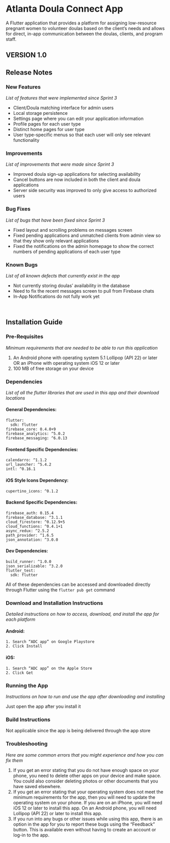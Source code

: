 # Atlanta Doula Connect App

A Flutter application that provides a platform for assigning low-resource pregnant women to volunteer doulas based on the client’s needs and allows for direct, in-app communication between the doulas, clients, and program staff.

## VERSION 1.0 

## Release Notes 

### New Features
_List of features that were implemented since Sprint 3_
- Client/Doula matching interface for admin users
- Local storage persistence
- Settings page where you can edit your application information
- Profile pages for each user type 
- Distinct home pages for user type
- User type-specific menus so that each user will only see relevant functionality 

### Improvements
_List of improvements that were made since Sprint 3_
- Improved doula sign-up applications for selecting availability
- Cancel buttons are now included in both the client and doula applications
- Server side security was improved to only give access to authorized users

### Bug Fixes
_List of bugs that have been fixed since Sprint 3_
- Fixed layout and scrolling problems on messages screen
- Fixed pending applications and unmatched clients from admin view so that they show only relevant applications  
- Fixed the notifications on the admin homepage to show the correct numbers of pending applications of each user type 

### Known Bugs
_List of all known defects that currently exist in the app_
- Not currently storing doulas’ availability in the database 
- Need to fix the recent messages screen to pull from Firebase chats
- In-App Notifications do not fully work yet 

&nbsp;

## Installation Guide

### Pre-Requisites 
_Minimum requirements that are needed to be able to run this application_
1. An Android phone with operating system 5.1 Lollipop (API 22) or later  
      OR an iPhone with operating system iOS 12 or later
2. 100 MB of free storage on your device 

### Dependencies
_List of all the flutter libraries that are used in this app and their download locations_
  #### General Dependencies: 
    flutter:
      sdk: flutter
    firebase_core: 0.4.0+9
    firebase_analytics: ^5.0.2
    firebase_messaging: ^6.0.13

  #### Frontend Specific Dependencies:
    calendarro: ^1.1.2
    url_launcher: ^5.4.2
    intl: ^0.16.1

  #### iOS Style Icons Dependency:
    cupertino_icons: ^0.1.2

  #### Backend Specific Dependencies:
    firebase_auth: 0.15.4
    firebase_database: ^3.1.1
    cloud_firestore: ^0.12.9+5
    cloud_functions: ^0.4.1+1
    async_redux: ^2.5.2
    path_provider: ^1.6.5
    json_annotation: ^3.0.0

  #### Dev Dependencies:
    build_runner: ^1.0.0
    json_serializable: ^3.2.0
    flutter_test:
      sdk: flutter

All of these dependencies can be accessed and downloaded directly through Flutter using the `flutter pub get` command 

### Download and Installation Instructions
_Detailed instructions on how to access, download, and install the app for each platform_ 
  #### Android: 
    1. Search “ADC app” on Google Playstore
    2. Click Install
  #### iOS: 
    1. Search “ADC app” on the Apple Store
    2. Click Get

### Running the App
_Instructions on how to run and use the app after downloading and installing_  
  
Just open the app after you install it

### Build Instructions
Not applicable since the app is being delivered through the app store

### Troubleshooting  
_Here are some common errors that you might experience and how you can fix them_
1. If you get an error stating that you do not have enough space on your phone, you need to delete other apps on your device and make space. You could also consider deleting photos or other documents that you have saved elsewhere. 
2. If you get an error stating that your operating system does not meet the minimum requirements for the app, then you will need to update the operating system on your phone. If you are on an iPhone, you will need iOS 12 or later to install this app. On an Android phone, you will need Lollipop (API 22) or later to install this app. 
3. If you run into any bugs or other issues while using this app, there is an option in the app for you to report these bugs using the “Feedback” button. This is available even without having to create an account or log-in to the app. 
